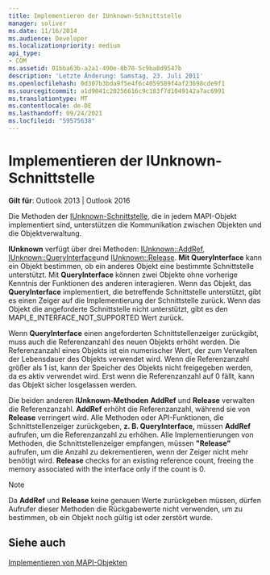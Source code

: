 ```yaml
---
title: Implementieren der IUnknown-Schnittstelle
manager: soliver
ms.date: 11/16/2014
ms.audience: Developer
ms.localizationpriority: medium
api_type:
- COM
ms.assetid: 01bba63b-a2a1-490e-8b78-5c9ba8d9547b
description: 'Letzte Änderung: Samstag, 23. Juli 2011'
ms.openlocfilehash: 0d307b3bda9f5e4f6c4059589f4af23698cde9f1
ms.sourcegitcommit: a1d9041c20256616c9c183f7d1049142a7ac6991
ms.translationtype: MT
ms.contentlocale: de-DE
ms.lasthandoff: 09/24/2021
ms.locfileid: "59575638"
---
```

# <a name="implementing-the-iunknown-interface"></a>Implementieren der IUnknown-Schnittstelle

  
  
**Gilt für**: Outlook 2013 | Outlook 2016 
  
Die Methoden der [IUnknown-Schnittstelle,](https://msdn.microsoft.com/library/ms680509%28v=VS.85%29.aspx) die in jedem MAPI-Objekt implementiert sind, unterstützen die Kommunikation zwischen Objekten und die Objektverwaltung. 
  
 **IUnknown** verfügt über drei Methoden: [IUnknown::AddRef](https://msdn.microsoft.com/library/ms691379%28v=VS.85%29.aspx), [IUnknown::QueryInterface](https://msdn.microsoft.com/library/ms682521%28v=VS.85%29.aspx)und [IUnknown::Release](https://msdn.microsoft.com/library/ms682317%28v=VS.85%29.aspx). **Mit QueryInterface** kann ein Objekt bestimmen, ob ein anderes Objekt eine bestimmte Schnittstelle unterstützt. Mit **QueryInterface** können zwei Objekte ohne vorherige Kenntnis der Funktionen des anderen interagieren. Wenn das Objekt, das **QueryInterface** implementiert, die betreffende Schnittstelle unterstützt, gibt es einen Zeiger auf die Implementierung der Schnittstelle zurück. Wenn das Objekt die angeforderte Schnittstelle nicht unterstützt, gibt es den MAPI_E_INTERFACE_NOT_SUPPORTED Wert zurück. 
  
Wenn **QueryInterface** einen angeforderten Schnittstellenzeiger zurückgibt, muss auch die Referenzanzahl des neuen Objekts erhöht werden. Die Referenzanzahl eines Objekts ist ein numerischer Wert, der zum Verwalten der Lebensdauer des Objekts verwendet wird. Wenn die Referenzanzahl größer als 1 ist, kann der Speicher des Objekts nicht freigegeben werden, da es aktiv verwendet wird. Erst wenn die Referenzanzahl auf 0 fällt, kann das Objekt sicher losgelassen werden. 
  
Die beiden anderen **IUnknown-Methoden** **AddRef** und **Release** verwalten die Referenzanzahl. **AddRef** erhöht die Referenzanzahl, während sie von **Release** verringert wird. Alle Methoden oder API-Funktionen, die Schnittstellenzeiger zurückgeben, **z. B. QueryInterface,** müssen **AddRef** aufrufen, um die Referenzanzahl zu erhöhen. Alle Implementierungen von Methoden, die Schnittstellenzeiger empfangen, müssen **"Release"** aufrufen, um die Anzahl zu dekrementieren, wenn der Zeiger nicht mehr benötigt wird. **Release** checks for an existing reference count, freeing the memory associated with the interface only if the count is 0. 
  
> [!NOTE]
> Da **AddRef** und **Release** keine genauen Werte zurückgeben müssen, dürfen Aufrufer dieser Methoden die Rückgabewerte nicht verwenden, um zu bestimmen, ob ein Objekt noch gültig ist oder zerstört wurde. 
  
## <a name="see-also"></a>Siehe auch



[Implementieren von MAPI-Objekten](implementing-mapi-objects.md)

